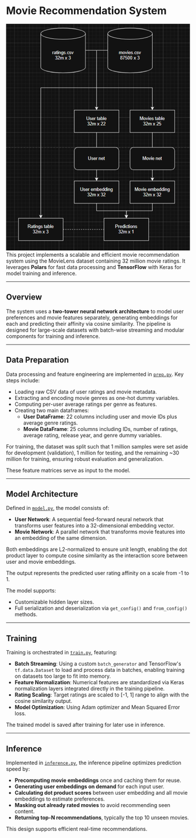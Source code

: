# Movie Recommendation System

![Architecture](Movie_reccomender.png)
This project implements a scalable and efficient movie recommendation system using the MovieLens dataset containing 32 million movie ratings. It leverages **Polars** for fast data processing and **TensorFlow** with Keras for model training and inference.

---

## Overview

The system uses a **two-tower neural network architecture** to model user preferences and movie features separately, generating embeddings for each and predicting their affinity via cosine similarity. The pipeline is designed for large-scale datasets with batch-wise streaming and modular components for training and inference.

---

## Data Preparation

Data processing and feature engineering are implemented in [`prep.py`](./prep.py). Key steps include:

- Loading raw CSV data of user ratings and movie metadata.
- Extracting and encoding movie genres as one-hot dummy variables.
- Computing per-user average ratings per genre as features.
- Creating two main dataframes:
  - **User DataFrame**: 22 columns including user and movie IDs plus average genre ratings.
  - **Movie DataFrame**: 25 columns including IDs, number of ratings, average rating, release year, and genre dummy variables.

For training, the dataset was split such that 1 million samples were set aside for development (validation), 1 million for testing, and the remaining ~30 million for training, ensuring robust evaluation and generalization.

These feature matrices serve as input to the model.

---

## Model Architecture

Defined in [`model.py`](./model.py), the model consists of:

- **User Network**: A sequential feed-forward neural network that transforms user features into a 32-dimensional embedding vector.
- **Movie Network**: A parallel network that transforms movie features into an embedding of the same dimension.

Both embeddings are L2-normalized to ensure unit length, enabling the dot product layer to compute cosine similarity as the interaction score between user and movie embeddings.

The output represents the predicted user rating affinity on a scale from -1 to 1.

The model supports:

- Customizable hidden layer sizes.
- Full serialization and deserialization via `get_config()` and `from_config()` methods.

---

## Training

Training is orchestrated in [`train.py`](./train.py), featuring:

- **Batch Streaming**: Using a custom `batch_generator` and TensorFlow's `tf.data.Dataset` to load and process data in batches, enabling training on datasets too large to fit into memory.
- **Feature Normalization**: Numerical features are standardized via Keras normalization layers integrated directly in the training pipeline.
- **Rating Scaling**: Target ratings are scaled to [-1, 1] range to align with the cosine similarity output.
- **Model Optimization**: Using Adam optimizer and Mean Squared Error loss.

The trained model is saved after training for later use in inference.

---

## Inference

Implemented in [`inference.py`](./inference.py), the inference pipeline optimizes prediction speed by:

- **Precomputing movie embeddings** once and caching them for reuse.
- **Generating user embeddings on demand** for each input user.
- **Calculating dot product scores** between user embedding and all movie embeddings to estimate preferences.
- **Masking out already rated movies** to avoid recommending seen content.
- **Returning top-N recommendations**, typically the top 10 unseen movies.

This design supports efficient real-time recommendations.
